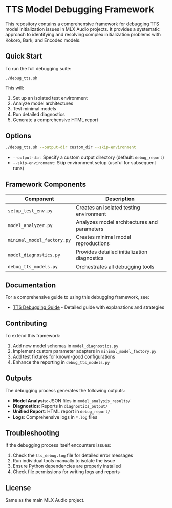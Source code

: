 # TTS Model Debugging Framework

This repository contains a comprehensive framework for debugging TTS model initialization issues in MLX Audio projects. It provides a systematic approach to identifying and resolving complex initialization problems with Kokoro, Bark, and Encodec models.

## Quick Start

To run the full debugging suite:

```bash
./debug_tts.sh
```

This will:
1. Set up an isolated test environment
2. Analyze model architectures
3. Test minimal models
4. Run detailed diagnostics
5. Generate a comprehensive HTML report

## Options

```bash
./debug_tts.sh --output-dir custom_dir --skip-environment
```

- `--output-dir`: Specify a custom output directory (default: `debug_report`)
- `--skip-environment`: Skip environment setup (useful for subsequent runs)

## Framework Components

| Component | Description |
|-----------|-------------|
| `setup_test_env.py` | Creates an isolated testing environment |
| `model_analyzer.py` | Analyzes model architectures and parameters |
| `minimal_model_factory.py` | Creates minimal model reproductions |
| `model_diagnostics.py` | Provides detailed initialization diagnostics |
| `debug_tts_models.py` | Orchestrates all debugging tools |

## Documentation

For a comprehensive guide to using this debugging framework, see:

- [TTS Debugging Guide](TTS_DEBUGGING_GUIDE.md) - Detailed guide with explanations and strategies

## Contributing

To extend this framework:

1. Add new model schemas in `model_diagnostics.py`
2. Implement custom parameter adapters in `minimal_model_factory.py`
3. Add test fixtures for known-good configurations
4. Enhance the reporting in `debug_tts_models.py`

## Outputs

The debugging process generates the following outputs:

- **Model Analysis**: JSON files in `model_analysis_results/`
- **Diagnostics**: Reports in `diagnostics_output/`
- **Unified Report**: HTML report in `debug_report/`
- **Logs**: Comprehensive logs in `*.log` files

## Troubleshooting

If the debugging process itself encounters issues:

1. Check the `tts_debug.log` file for detailed error messages
2. Run individual tools manually to isolate the issue
3. Ensure Python dependencies are properly installed
4. Check file permissions for writing logs and reports

## License

Same as the main MLX Audio project.
